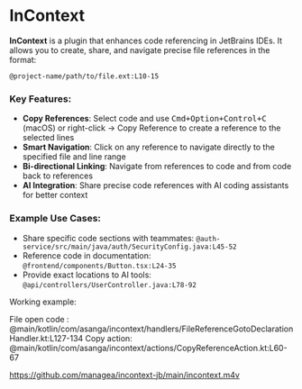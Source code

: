 # InContext

<!-- Plugin descr
iption -->
**InContext** is a plugin that enhances code referencing in JetBrains IDEs. It allows you to create, share, and navigate precise file references in the format:

```
@project-name/path/to/file.ext:L10-15
```

### Key Features:

- **Copy References**: Select code and use <kbd>Cmd+Option+Control+C</kbd> (macOS) or right-click → Copy Reference to create a reference to the selected lines
- **Smart Navigation**: Click on any reference to navigate directly to the specified file and line range
- **Bi-directional Linking**: Navigate from references to code and from code back to references
- **AI Integration**: Share precise code references with AI coding assistants for better context

### Example Use Cases:

- Share specific code sections with teammates: `@auth-service/src/main/java/auth/SecurityConfig.java:L45-52`
- Reference code in documentation: `@frontend/components/Button.tsx:L24-35`
- Provide exact locations to AI tools: `@api/controllers/UserController.java:L78-92`

Working example: 

File open code : @main/kotlin/com/asanga/incontext/handlers/FileReferenceGotoDeclarationHandler.kt:L127-134
Copy action: @main/kotlin/com/asanga/incontext/actions/CopyReferenceAction.kt:L60-67

https://github.com/managea/incontext-jb/main/incontext.m4v

<!-- Plugin description end -->

